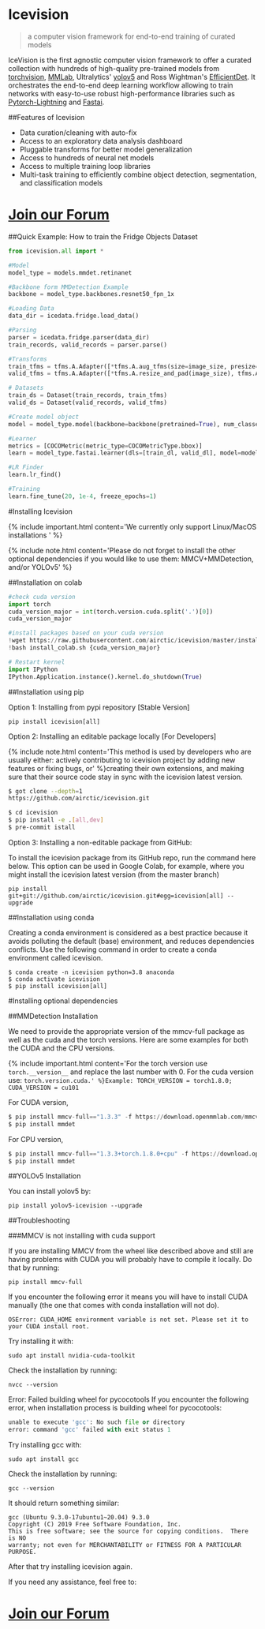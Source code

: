 # Icevision
> a computer vision framework for end-to-end training of curated models


IceVision is the first agnostic computer vision framework to offer a curated collection with hundreds of high-quality pre-trained models from [torchvision](https://pytorch.org/vision/stable/index.html), [MMLab](https://openmmlab.com/), Ultralytics' [yolov5](https://github.com/ultralytics/yolov5) and Ross Wightman's [EfficientDet](https://github.com/rwightman/efficientdet-pytorch). It orchestrates the end-to-end deep learning workflow allowing to train networks with easy-to-use robust high-performance libraries such as [Pytorch-Lightning](https://www.pytorchlightning.ai/) and [Fastai](https://docs.fast.ai/).

##Features of Icevision

*   Data curation/cleaning with auto-fix
*   Access to an exploratory data analysis dashboard
*   Pluggable transforms for better model generalization
*   Access to hundreds of neural net models
*   Access to multiple training loop libraries
*   Multi-task training to efficiently combine object detection, segmentation, and classification models


















# [Join our Forum](https://discord.gg/JDBeZYK)

##Quick Example: How to train the Fridge Objects Dataset

```python
from icevision.all import *

#Model
model_type = models.mmdet.retinanet

#Backbone form MMDetection Example
backbone = model_type.backbones.resnet50_fpn_1x

#Loading Data
data_dir = icedata.fridge.load_data()

#Parsing
parser = icedata.fridge.parser(data_dir)
train_records, valid_records = parser.parse()

#Transforms
train_tfms = tfms.A.Adapter([*tfms.A.aug_tfms(size=image_size, presize=512), tfms.A.Normalize()])
valid_tfms = tfms.A.Adapter([*tfms.A.resize_and_pad(image_size), tfms.A.Normalize()])

# Datasets
train_ds = Dataset(train_records, train_tfms)
valid_ds = Dataset(valid_records, valid_tfms)

#Create model object
model = model_type.model(backbone=backbone(pretrained=True), num_classes=len(parser.class_map)) 

#Learner
metrics = [COCOMetric(metric_type=COCOMetricType.bbox)]
learn = model_type.fastai.learner(dls=[train_dl, valid_dl], model=model, metrics=metrics)

#LR Finder
learn.lr_find()

#Training
learn.fine_tune(20, 1e-4, freeze_epochs=1)
```

#Installing Icevision

{% include important.html content='We currently only support Linux/MacOS installations ' %}

{% include note.html content='Please do not forget to install the other optional dependencies if you would like to use them: MMCV+MMDetection, and/or YOLOv5' %}

##Installation on colab

```python
#check cuda version
import torch
cuda_version_major = int(torch.version.cuda.split('.')[0])
cuda_version_major
```

```python
#install packages based on your cuda version
!wget https://raw.githubusercontent.com/airctic/icevision/master/install_colab.sh
!bash install_colab.sh {cuda_version_major}
```

```python
# Restart kernel
import IPython
IPython.Application.instance().kernel.do_shutdown(True)
```

##Installation using pip

Option 1: Installing from pypi repository [Stable Version]

`pip install icevision[all]`

Option 2: Installing an editable package locally [For Developers]

{% include note.html content='This method is used by developers who are usually either: actively contributing to icevision project by adding new features or fixing bugs, or' %}creating their own extensions, and making sure that their source code stay in sync with the icevision latest version.


```bash
$ got clone --depth=1
https://github.com/airctic/icevision.git

$ cd icevision
$ pip install -e .[all,dev]
$ pre-commit istall
```

Option 3: Installing a non-editable package from GitHub:

To install the icevision package from its GitHub repo, run the command here below. This option can be used in Google Colab, for example, where you might install the icevision latest version (from the master branch)

```pip install git+git://github.com/airctic/icevision.git#egg=icevision[all] --upgrade```

##Installation using conda

Creating a conda environment is considered as a best practice because it avoids polluting the default (base) environment, and reduces dependencies conflicts. Use the following command in order to create a conda environment called icevision.

```
$ conda create -n icevision python=3.8 anaconda
$ conda activate icevision
$ pip install icevision[all]
```

#Installing optional dependencies 

##MMDetection Installation

We need to provide the appropriate version of the mmcv-full package as well as the cuda and the torch versions. Here are some examples for both the CUDA and the CPU versions.

{% include important.html content='For the torch version use `torch.__version__` and replace the last number with 0. For the cuda version use: `torch.version.cuda.' %}Example: TORCH_VERSION = torch1.8.0; CUDA_VERSION = cu101`

For CUDA version,
```python
$ pip install mmcv-full=="1.3.3" -f https://download.openmmlab.com/mmcv/dist/CUDA_VERSION/TORCH_VERSION/index.html --upgrade
$ pip install mmdet
```
For CPU version,
```python
$ pip install mmcv-full=="1.3.3+torch.1.8.0+cpu" -f https://download.openmmlab.com/mmcv/dist/index.html --upgrade
$ pip install mmdet
```

##YOLOv5 Installation

You can install yolov5 by:

`pip install yolov5-icevision --upgrade`

##Troubleshooting

###MMCV is not installing with cuda support

If you are installing MMCV from the wheel like described above and still are having problems with CUDA you will probably have to compile it locally. Do that by running:

`pip install mmcv-full`

If you encounter the following error it means you will have to install CUDA manually (the one that comes with conda installation will not do).

`OSError: CUDA_HOME environment variable is not set. Please set it to your CUDA install root.`

Try installing it with:

`sudo apt install nvidia-cuda-toolkit`

Check the installation by running:

`nvcc --version`

Error: Failed building wheel for pycocotools
If you encounter the following error, when installation process is building wheel for pycocotools:

```python
unable to execute 'gcc': No such file or directory
error: command 'gcc' failed with exit status 1
```

Try installing gcc with:

`sudo apt install gcc`

Check the installation by running:

`gcc --version`

It should return something similar:

```
gcc (Ubuntu 9.3.0-17ubuntu1~20.04) 9.3.0
Copyright (C) 2019 Free Software Foundation, Inc.
This is free software; see the source for copying conditions.  There is NO
warranty; not even for MERCHANTABILITY or FITNESS FOR A PARTICULAR PURPOSE.
```

After that try installing icevision again.


If you need any assistance, feel free to:

# [Join our Forum](https://discord.gg/JDBeZYK)
